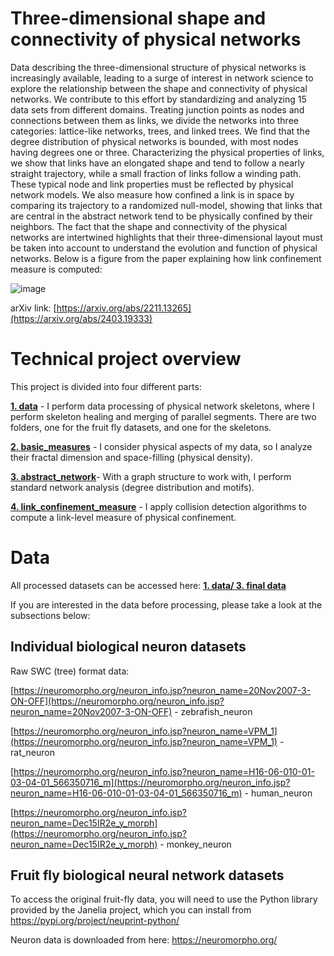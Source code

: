 # Three-dimensional shape and connectivity of physical networks
Data describing the three-dimensional structure of physical networks is increasingly available, leading to a surge of interest in network science to explore the relationship between the shape and connectivity of physical networks. We contribute to this effort by standardizing and analyzing 15 data sets from different domains. Treating junction points as nodes and connections between them as links, we divide the networks into three categories: lattice-like networks, trees, and linked trees. We find that the degree distribution of physical networks is bounded, with most nodes having degrees one or three. Characterizing the physical properties of links, we show that links have an elongated shape and tend to follow a nearly straight trajectory, while a small fraction of links follow a winding path. These typical node and link properties must be reflected by physical network models. We also measure how confined a link is in space by comparing its trajectory to a randomized null-model, showing that links that are central in the abstract network tend to be physically confined by their neighbors. The fact that the shape and connectivity of the physical networks are intertwined highlights that their three-dimensional layout must be taken into account to understand the evolution and function of physical networks. Below is a figure from the paper explaining how link confinement measure is computed:

![image](https://github.com/lukablagoje/three-dimensional-shape-connectivity-physical-networks/assets/52599010/616c67f1-e5c9-4b89-b926-db7740d10f80)


arXiv link: [https://arxiv.org/abs/2211.13265](https://arxiv.org/abs/2403.19333)

# Technical project overview
This project is divided into four different parts:

[**1. data**](https://github.com/lukablagoje/three-dimensional-shape-connectivity-physical-networks/tree/main/1.%20data) - I perform data processing of physical network skeletons, where I perform skeleton healing and merging of parallel segments. There are two folders, one for the fruit fly datasets, and one for the skeletons.

[**2. basic_measures**](https://github.com/lukablagoje/three-dimensional-shape-connectivity-physical-networks/tree/main/2.%20basic_measures) - I consider physical aspects of my data, so I analyze their fractal dimension and space-filling (physical density).

[**3. abstract_network**](https://github.com/lukablagoje/three-dimensional-shape-connectivity-physical-networks/tree/main/3.%20abstract_network)- With a graph structure to work with, I perform standard network analysis (degree distribution and motifs).

[**4. link_confinement_measure**](https://github.com/lukablagoje/three-dimensional-shape-connectivity-physical-networks/tree/main/4.%20link_confinement_measure) - I apply collision detection algorithms to compute a link-level measure of physical confinement.

# Data
All processed datasets can be accessed here: [**1. data/ 3. final data**](https://github.com/lukablagoje/three-dimensional-shape-connectivity-physical-network/tree/main/1.%20data/3.%20final_data)

If you are interested in the data before processing, please take a look at the subsections below:

## Individual biological neuron datasets
Raw SWC (tree) format data:

[https://neuromorpho.org/neuron_info.jsp?neuron_name=20Nov2007-3-ON-OFF](https://neuromorpho.org/neuron_info.jsp?neuron_name=20Nov2007-3-ON-OFF) - zebrafish_neuron

[https://neuromorpho.org/neuron_info.jsp?neuron_name=VPM_1](https://neuromorpho.org/neuron_info.jsp?neuron_name=VPM_1) - rat_neuron

[https://neuromorpho.org/neuron_info.jsp?neuron_name=H16-06-010-01-03-04-01_566350716_m](https://neuromorpho.org/neuron_info.jsp?neuron_name=H16-06-010-01-03-04-01_566350716_m) - human_neuron

[https://neuromorpho.org/neuron_info.jsp?neuron_name=Dec15IR2e_y_morph](https://neuromorpho.org/neuron_info.jsp?neuron_name=Dec15IR2e_y_morph) - monkey_neuron

## Fruit fly biological neural network datasets
To access the original fruit-fly data, you will need to use the Python library provided by the Janelia project, which you can install from https://pypi.org/project/neuprint-python/

Neuron data is downloaded from here: https://neuromorpho.org/
